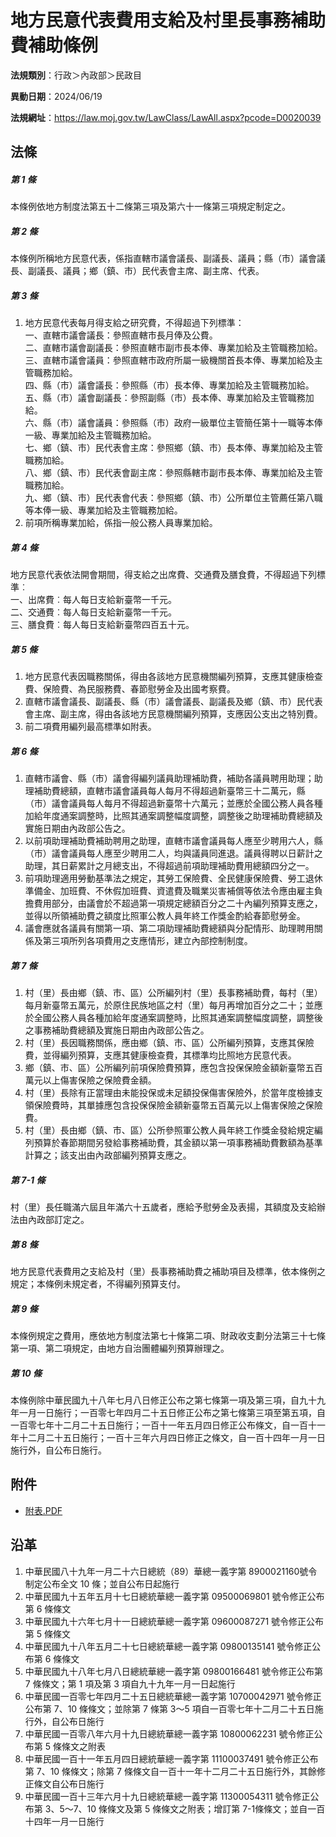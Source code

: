 # 地方民意代表費用支給及村里長事務補助費補助條例




**法規類別**：行政＞內政部＞民政目

**異動日期**：2024/06/19  

**法規網址**：https://law.moj.gov.tw/LawClass/LawAll.aspx?pcode=D0020039



## 法條
##### 第 1 條
本條例依地方制度法第五十二條第三項及第六十一條第三項規定制定之。

##### 第 2 條
本條例所稱地方民意代表，係指直轄市議會議長、副議長、議員；縣（市）議會議長、副議長、議員；鄉（鎮、市）民代表會主席、副主席、代表。

##### 第 3 條
1. 地方民意代表每月得支給之研究費，不得超過下列標準：  
一、直轄市議會議長：參照直轄市長月俸及公費。  
二、直轄市議會副議長：參照直轄市副市長本俸、專業加給及主管職務加給。  
三、直轄市議會議員：參照直轄市政府所屬一級機關首長本俸、專業加給及主管職務加給。  
四、縣（市）議會議長：參照縣（市）長本俸、專業加給及主管職務加給。  
五、縣（市）議會副議長：參照副縣（市）長本俸、專業加給及主管職務加給。  
六、縣（市）議會議員：參照縣（市）政府一級單位主管簡任第十一職等本俸一級、專業加給及主管職務加給。  
七、鄉（鎮、市）民代表會主席：參照鄉（鎮、市）長本俸、專業加給及主管職務加給。  
八、鄉（鎮、市）民代表會副主席：參照縣轄市副市長本俸、專業加給及主管職務加給。  
九、鄉（鎮、市）民代表會代表：參照鄉（鎮、市）公所單位主管薦任第八職等本俸一級、專業加給及主管職務加給。
1. 前項所稱專業加給，係指一般公務人員專業加給。

##### 第 4 條
地方民意代表依法開會期間，得支給之出席費、交通費及膳食費，不得超過下列標準︰  
一、出席費︰每人每日支給新臺幣一千元。  
二、交通費︰每人每日支給新臺幣一千元。  
三、膳食費︰每人每日支給新臺幣四百五十元。

##### 第 5 條
1. 地方民意代表因職務關係，得由各該地方民意機關編列預算，支應其健康檢查費、保險費、為民服務費、春節慰勞金及出國考察費。
1. 直轄市議會議長、副議長、縣（市）議會議長、副議長及鄉（鎮、市）民代表會主席、副主席，得由各該地方民意機關編列預算，支應因公支出之特別費。
1. 前二項費用編列最高標準如附表。

##### 第 6 條
1. 直轄市議會、縣（市）議會得編列議員助理補助費，補助各議員聘用助理；助理補助費總額，直轄市議會議員每人每月不得超過新臺幣三十二萬元，縣（市）議會議員每人每月不得超過新臺幣十六萬元；並應於全國公務人員各種加給年度通案調整時，比照其通案調整幅度調整，調整後之助理補助費總額及實施日期由內政部公告之。
1. 以前項助理補助費補助聘用之助理，直轄市議會議員每人應至少聘用六人，縣（市）議會議員每人應至少聘用二人，均與議員同進退。議員得聘以日薪計之助理，其日薪累計之月總支出，不得超過前項助理補助費用總額四分之一。
1. 前項助理適用勞動基準法之規定，其勞工保險費、全民健康保險費、勞工退休準備金、加班費、不休假加班費、資遣費及職業災害補償等依法令應由雇主負擔費用部分，由議會於不超過第一項規定總額百分之二十內編列預算支應之，並得以所領補助費之額度比照軍公教人員年終工作獎金酌給春節慰勞金。
1. 議會應就各議員有關第一項、第二項助理補助費總額與分配情形、助理聘用關係及第三項所列各項費用之支應情形，建立內部控制制度。

##### 第 7 條
1. 村（里）長由鄉（鎮、市、區）公所編列村（里）長事務補助費，每村（里）每月新臺幣五萬元，於原住民族地區之村（里）每月再增加百分之二十；並應於全國公務人員各種加給年度通案調整時，比照其通案調整幅度調整，調整後之事務補助費總額及實施日期由內政部公告之。
1. 村（里）長因職務關係，應由鄉（鎮、市、區）公所編列預算，支應其保險費，並得編列預算，支應其健康檢查費，其標準均比照地方民意代表。
1. 鄉（鎮、市、區）公所編列前項保險費預算，應包含投保保險金額新臺幣五百萬元以上傷害保險之保險費金額。
1. 村（里）長除有正當理由未能投保或未足額投保傷害保險外，於當年度檢據支領保險費時，其單據應包含投保保險金額新臺幣五百萬元以上傷害保險之保險費。
1. 村（里）長由鄉（鎮、市、區）公所參照軍公教人員年終工作獎金發給規定編列預算於春節期間另發給事務補助費，其金額以第一項事務補助費數額為基準計算之；該支出由內政部編列預算支應之。

##### 第 7-1 條
村（里）長任職滿六屆且年滿六十五歲者，應給予慰勞金及表揚，其額度及支給辦法由內政部訂定之。

##### 第 8 條
地方民意代表費用之支給及村（里）長事務補助費之補助項目及標準，依本條例之規定；本條例未規定者，不得編列預算支付。

##### 第 9 條
本條例規定之費用，應依地方制度法第七十條第二項、財政收支劃分法第三十七條第一項、第二項規定，由地方自治團體編列預算辦理之。

##### 第 10 條
本條例除中華民國九十八年七月八日修正公布之第七條第一項及第三項，自九十九年一月一日施行；一百零七年四月二十五日修正公布之第七條第三項至第五項，自一百零七年十二月二十五日施行；一百十一年五月四日修正公布條文，自一百十一年十二月二十五日施行；一百十三年六月四日修正之條文，自一百十四年一月一日施行外，自公布日施行。
## 附件
* [附表.PDF](https://law.moj.gov.tw/LawClass/LawGetFile.ashx?FileId=0000371200)
## 沿革
1. 中華民國八十九年一月二十六日總統（89）華總一義字第 8900021160號令制定公布全文 10 條；並自公布日起施行
1. 中華民國九十五年五月十七日總統華總一義字第 09500069801  號令修正公布第 6  條條文
1. 中華民國九十六年七月十一日總統華總一義字第 09600087271  號令修正公布第 5  條條文
1. 中華民國九十八年五月二十七日總統華總一義字第 09800135141  號令修正公布第 6  條條文
1. 中華民國九十八年七月八日總統華總一義字第 09800166481  號令修正公布第 7  條條文；第 1  項及第 3  項自九十九年一月一日起施行
1. 中華民國一百零七年四月二十五日總統華總一義字第 10700042971  號令修正公布第 7、10  條條文；並除第 7  條第 3～5 項自一百零七年十二月二十五日施行外，自公布日施行
1. 中華民國一百零八年六月十九日總統華總一義字第 10800062231  號令修正公布第 5  條條文之附表
1. 中華民國一百十一年五月四日總統華總一義字第 11100037491  號令修正公布第 7、10  條條文；除第 7  條條文自一百十一年十二月二十五日施行外，其餘修正條文自公布日施行
1. 中華民國一百十三年六月十九日總統華總一義字第 11300054311  號令修正公布第 3、5～7、10  條條文及第 5  條條文之附表；增訂第 7-1條條文；並自一百十四年一月一日施行
